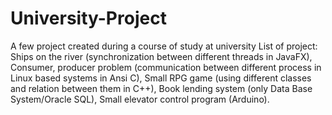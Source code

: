 # University-Project
A few project created during a course of study at university
List of project:
Ships on the river (synchronization between different threads in JavaFX), 
Consumer, producer problem (communication between different process in Linux based systems in Ansi C), 
Small RPG game (using different classes and relation between them in C++),
Book lending system (only Data Base System/Oracle SQL), 
Small elevator control program (Arduino).
